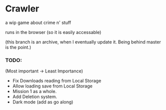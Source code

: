 # Crawler

a wip game about crime n' stuff

runs in the browser (so it is easily accessable)

(this branch is an archive, when I eventually update it. Being behind master is the point.)

### TODO:

(Most important -> Least Importance)
- Fix Downloads reading from Local Storage
- Allow loading save from Local Storage
- Mission 1 as a whole.
- Add Deletion system.
- Dark mode (add as go along)
